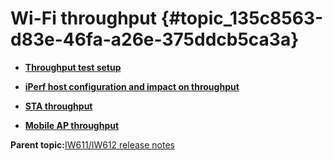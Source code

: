 # Wi-Fi throughput {#topic_135c8563-d83e-46fa-a26e-375ddcb5ca3a}

-   **[Throughput test setup](../topics/throughput_test_setup_02.md)**  

-   **[iPerf host configuration and impact on throughput](../topics/iperf_host_configuration_and_impact_on_throughput.md)**  

-   **[STA throughput](../topics/sta_throughput_02.md)**  

-   **[Mobile AP throughput](../topics/mobile_ap_throughput_02.md)**  


**Parent topic:**[IW611/IW612 release notes](../topics/iw611-iw612-release-notes.md)

